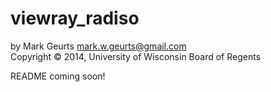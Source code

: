 viewray_radiso
==============

by Mark Geurts <mark.w.geurts@gmail.com>
<br>Copyright &copy; 2014, University of Wisconsin Board of Regents

README coming soon!
